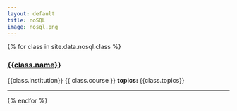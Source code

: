 ```yaml
---
layout: default
title: noSQL
image: nosql.png
---
```




{% for class in site.data.nosql.class %}

<h3>  <a href="{{ class.url }}" target="_blank">{{class.name}} <i class="fa fa-external-link" aria-hidden="true"></i></a></h3>     
<i class="fa fa-location-arrow"></i> {{class.institution}}    
<i class="fa fa-calendar"></i> {{ class.course }}   
<strong> topics: </strong> {{class.topics}} 

---

{% endfor %}